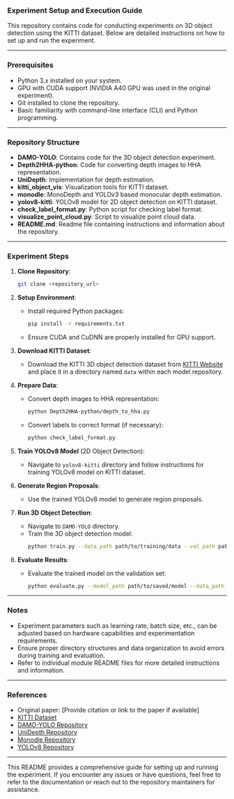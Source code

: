 
### Experiment Setup and Execution Guide

This repository contains code for conducting experiments on 3D object detection using the KITTI dataset. Below are detailed instructions on how to set up and run the experiment.

---

### Prerequisites

- Python 3.x installed on your system.
- GPU with CUDA support (NVIDIA A40 GPU was used in the original experiment).
- Git installed to clone the repository.
- Basic familiarity with command-line interface (CLI) and Python programming.

---

### Repository Structure

- **DAMO-YOLO**: Contains code for the 3D object detection experiment.
- **Depth2HHA-python**: Code for converting depth images to HHA representation.
- **UniDepth**: Implementation for depth estimation.
- **kitti_object_vis**: Visualization tools for KITTI dataset.
- **monodle**: MonoDepth and YOLOv3 based monocular depth estimation.
- **yolov8-kitti**: YOLOv8 model for 2D object detection on KITTI dataset.
- **check_label_format.py**: Python script for checking label format.
- **visualize_point_cloud.py**: Script to visualize point cloud data.
- **README.md**: Readme file containing instructions and information about the repository.

---

### Experiment Steps

1. **Clone Repository**:
   ```bash
   git clone <repository_url>
   ```

2. **Setup Environment**:
   - Install required Python packages:
     ```bash
     pip install -r requirements.txt
     ```
   - Ensure CUDA and CuDNN are properly installed for GPU support.

3. **Download KITTI Dataset**:
   - Download the KITTI 3D object detection dataset from [KITTI Website](http://www.cvlibs.net/datasets/kitti/eval_object.php?obj_benchmark=3d) and place it in a directory named `data` within each model repository.

4. **Prepare Data**:
   - Convert depth images to HHA representation:
     ```bash
     python Depth2HHA-python/depth_to_hha.py
     ```
   - Convert labels to correct format (if necessary):
     ```bash
     python check_label_format.py
     ```

5. **Train YOLOv8 Model** (2D Object Detection):
   - Navigate to `yolov8-kitti` directory and follow instructions for training YOLOv8 model on KITTI dataset.

6. **Generate Region Proposals**:
   - Use the trained YOLOv8 model to generate region proposals.

7. **Run 3D Object Detection**:
   - Navigate to `DAMO-YOLO` directory.
   - Train the 3D object detection model:
     ```bash
     python train.py --data_path path/to/training/data --val_path path/to/validation/data --epochs 140 --lr 0.00125 --lr_decay_steps 90 120 --weight_decay 0.00001 --warmup_epochs 5 --batch_size 32
     ```

8. **Evaluate Results**:
   - Evaluate the trained model on the validation set:
     ```bash
     python evaluate.py --model_path path/to/saved/model --data_path path/to/validation/data
     ```

---

### Notes

- Experiment parameters such as learning rate, batch size, etc., can be adjusted based on hardware capabilities and experimentation requirements.
- Ensure proper directory structures and data organization to avoid errors during training and evaluation.
- Refer to individual module README files for more detailed instructions and information.

---

### References

- Original paper: [Provide citation or link to the paper if available]
- [KITTI Dataset](http://www.cvlibs.net/datasets/kitti/)
- [DAMO-YOLO Repository](https://github.com/tinyvision/DAMO-YOLO)
- [UniDepth Repository](https://github.com/lpiccinelli-eth/UniDepth)
- [Monodle Repository](https://github.com/xinzhuma/monodle)
- [YOLOv8 Repository](https://github.com/ultralytics/ultralytics)

---

This README provides a comprehensive guide for setting up and running the experiment. If you encounter any issues or have questions, feel free to refer to the documentation or reach out to the repository maintainers for assistance.

